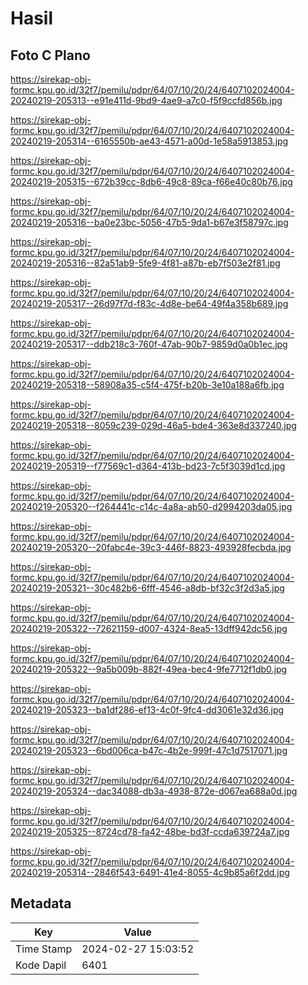 # Hasil

## Foto C Plano

https://sirekap-obj-formc.kpu.go.id/32f7/pemilu/pdpr/64/07/10/20/24/6407102024004-20240219-205313--e91e411d-9bd9-4ae9-a7c0-f5f9ccfd856b.jpg

https://sirekap-obj-formc.kpu.go.id/32f7/pemilu/pdpr/64/07/10/20/24/6407102024004-20240219-205314--6165550b-ae43-4571-a00d-1e58a5913853.jpg

https://sirekap-obj-formc.kpu.go.id/32f7/pemilu/pdpr/64/07/10/20/24/6407102024004-20240219-205315--672b39cc-8db6-49c8-89ca-f66e40c80b76.jpg

https://sirekap-obj-formc.kpu.go.id/32f7/pemilu/pdpr/64/07/10/20/24/6407102024004-20240219-205316--ba0e23bc-5056-47b5-9da1-b67e3f58797c.jpg

https://sirekap-obj-formc.kpu.go.id/32f7/pemilu/pdpr/64/07/10/20/24/6407102024004-20240219-205316--82a51ab9-5fe9-4f81-a87b-eb7f503e2f81.jpg

https://sirekap-obj-formc.kpu.go.id/32f7/pemilu/pdpr/64/07/10/20/24/6407102024004-20240219-205317--26d97f7d-f83c-4d8e-be64-49f4a358b689.jpg

https://sirekap-obj-formc.kpu.go.id/32f7/pemilu/pdpr/64/07/10/20/24/6407102024004-20240219-205317--ddb218c3-760f-47ab-90b7-9859d0a0b1ec.jpg

https://sirekap-obj-formc.kpu.go.id/32f7/pemilu/pdpr/64/07/10/20/24/6407102024004-20240219-205318--58908a35-c5f4-475f-b20b-3e10a188a6fb.jpg

https://sirekap-obj-formc.kpu.go.id/32f7/pemilu/pdpr/64/07/10/20/24/6407102024004-20240219-205318--8059c239-029d-46a5-bde4-363e8d337240.jpg

https://sirekap-obj-formc.kpu.go.id/32f7/pemilu/pdpr/64/07/10/20/24/6407102024004-20240219-205319--f77569c1-d364-413b-bd23-7c5f3039d1cd.jpg

https://sirekap-obj-formc.kpu.go.id/32f7/pemilu/pdpr/64/07/10/20/24/6407102024004-20240219-205320--f264441c-c14c-4a8a-ab50-d2994203da05.jpg

https://sirekap-obj-formc.kpu.go.id/32f7/pemilu/pdpr/64/07/10/20/24/6407102024004-20240219-205320--20fabc4e-39c3-446f-8823-493928fecbda.jpg

https://sirekap-obj-formc.kpu.go.id/32f7/pemilu/pdpr/64/07/10/20/24/6407102024004-20240219-205321--30c482b6-6fff-4546-a8db-bf32c3f2d3a5.jpg

https://sirekap-obj-formc.kpu.go.id/32f7/pemilu/pdpr/64/07/10/20/24/6407102024004-20240219-205322--72621159-d007-4324-8ea5-13dff942dc56.jpg

https://sirekap-obj-formc.kpu.go.id/32f7/pemilu/pdpr/64/07/10/20/24/6407102024004-20240219-205322--9a5b009b-882f-49ea-bec4-9fe7712f1db0.jpg

https://sirekap-obj-formc.kpu.go.id/32f7/pemilu/pdpr/64/07/10/20/24/6407102024004-20240219-205323--ba1df286-ef13-4c0f-9fc4-dd3061e32d36.jpg

https://sirekap-obj-formc.kpu.go.id/32f7/pemilu/pdpr/64/07/10/20/24/6407102024004-20240219-205323--6bd006ca-b47c-4b2e-999f-47c1d7517071.jpg

https://sirekap-obj-formc.kpu.go.id/32f7/pemilu/pdpr/64/07/10/20/24/6407102024004-20240219-205324--dac34088-db3a-4938-872e-d067ea688a0d.jpg

https://sirekap-obj-formc.kpu.go.id/32f7/pemilu/pdpr/64/07/10/20/24/6407102024004-20240219-205325--8724cd78-fa42-48be-bd3f-ccda639724a7.jpg

https://sirekap-obj-formc.kpu.go.id/32f7/pemilu/pdpr/64/07/10/20/24/6407102024004-20240219-205314--2846f543-6491-41e4-8055-4c9b85a6f2dd.jpg


## Metadata

| Key        | Value               |
| ---------- | ------------------- |
| Time Stamp | 2024-02-27 15:03:52 |
| Kode Dapil | 6401                |



